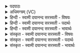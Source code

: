 <details><summary>पदपाठः</summary>

प्रो॒ह्यमा॑णः। प्रो॒ह्यमा॑न॒ इति॑ प्रऽउ॒ह्यमा॑नः। सोमः॑। आग॑त॒ इत्याऽग॑तः। वरु॑णः। आ॒स॒न्द्यामित्या॑ऽस॒न्द्याम्। आस॑न्न॒ इत्याऽस॑न्नः। अ॒ग्निः। आग्नी॑ध्रे। इन्द्रः॑। ह॒वि॒र्द्धान॒ इति॑ हविः॒ऽधाने॑। अथ॑र्वा। उ॒पा॒व॒ह्रि॒यमा॑ण॒ इत्युप॑ऽअवह्रि॒यमा॑णः। ५६।
</details>

<details><summary>अधिमन्त्रम् (VC)</summary>

- विश्वेदेवा गृहस्था देवताः
- वसिष्ठ ऋषिः
- आर्षी बृहती
- मध्यमः
</details>

<details><summary>हिन्दी - स्वामी दयानन्द सरस्वती  - विषयः</summary>

फिर उक्त विषय को अगले मन्त्र में कहा है ॥
</details>

<details><summary>हिन्दी - स्वामी दयानन्द सरस्वती  - पदार्थः</summary>

पदार्थान्वयभाषाः -  हे गृहस्थो ! तुम को इस ईश्वर की सृष्टि में (आसन्द्याम्) बैठने की एक अच्छी चौकी आदि स्थान पर (आगतः) आया हुआ पुरुष जैसे विराजमान हो, वैसे (प्रोह्यमाणः) तर्क-वितर्क के साथ वादानुवाद से जाना हुआ (सोमः) ऐश्वर्य्य का समूह (वरुणः) सहायकारी पुरुष के समान जल का समूह (आग्नीध्रे) बहुत इन्धनों में (अग्निः) अग्नि (उपावह्रियमाणः) क्रिया की कुशलता से युक्त किये हुए (अथर्वा) प्रशंसा करने योग्य के समान पदार्थ और (हविर्द्धाने) ग्रहण करने योग्य पदार्थों में (इन्द्रः) बिजुली निरन्तर युक्त करनी चाहिये ॥५६॥
</details>

<details><summary>हिन्दी - स्वामी दयानन्द सरस्वती  - भावार्थः</summary>

भावार्थभाषाः -  तर्क के विना कोई भी विद्या किसी मनुष्य को नहीं होती और विद्या के विना पदार्थों से उपयोग भी कोई नहीं ले सकता ॥५६॥
</details>

<details><summary>संस्कृत - स्वामी दयानन्द सरस्वती  - विषयः</summary>

पुनस्तदेवाह ॥
</details>

<details><summary>संस्कृत - स्वामी दयानन्द सरस्वती  - पदार्थः</summary>

पदार्थान्वयभाषाः -  हे गृहस्थाः ! युष्माभिरस्यामीश्वरस्य सृष्टावासन्द्यामागत इव प्रोह्यमाणः सोमो वरुण आग्नीध्रेऽग्निरुपावह्रियमाणोऽथर्वा हविर्द्धान इन्द्रः सततमुपयोजनीयः ॥५६॥
</details>

<details><summary>संस्कृत - स्वामी दयानन्द सरस्वती  - भावार्थः</summary>

भावार्थभाषाः -  नहि तर्केण विना काचिद् विद्या कस्यचिद् भवति, नहि विद्यया विना कश्चित् पदार्थेभ्य उपभोगं ग्रहीतुं शक्नोति ॥५६॥
</details>